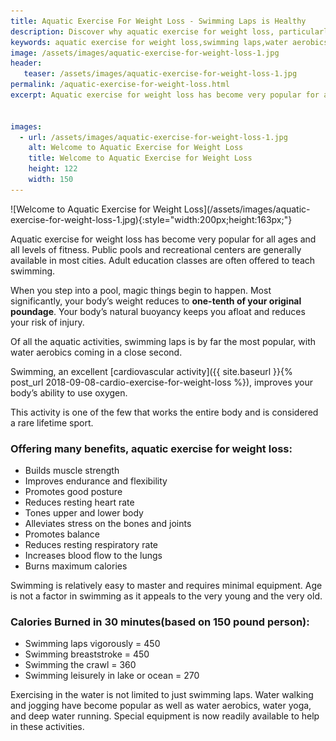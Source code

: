 ```yaml
---
title: Aquatic Exercise For Weight Loss - Swimming Laps is Healthy
description: Discover why aquatic exercise for weight loss, particularly water aerobics and swimming laps, is so effective for diet and wellness.
keywords: aquatic exercise for weight loss,swimming laps,water aerobics
image: /assets/images/aquatic-exercise-for-weight-loss-1.jpg
header:
   teaser: /assets/images/aquatic-exercise-for-weight-loss-1.jpg
permalink: /aquatic-exercise-for-weight-loss.html
excerpt: Aquatic exercise for weight loss has become very popular for all ages and all levels of fitness.


images:
  - url: /assets/images/aquatic-exercise-for-weight-loss-1.jpg
    alt: Welcome to Aquatic Exercise for Weight Loss
    title: Welcome to Aquatic Exercise for Weight Loss
    height: 122
    width: 150
---
```


<div class="ImageBlock ImageBlockCenter" markdown="1">
![Welcome to Aquatic Exercise for Weight Loss](/assets/images/aquatic-exercise-for-weight-loss-1.jpg){:style="width:200px;height:163px;"}
</div>

Aquatic exercise for weight loss has become very popular for all ages and all levels of fitness. Public pools and recreational centers are generally available in most cities. Adult education classes are often offered to teach swimming.

When you step into a pool, magic things begin to happen. Most significantly, your body’s weight reduces to __one-tenth of your original poundage__. Your body’s natural buoyancy keeps you afloat and reduces your risk of injury.  

Of all the aquatic activities, swimming laps is by far the most popular, with water aerobics coming in a close second. 

Swimming, an excellent [cardiovascular activity]({{ site.baseurl }}{% post_url 2018-09-08-cardio-exercise-for-weight-loss %}), improves your body’s ability to use oxygen.  

This activity is one of the few that works the entire body and is considered a rare lifetime sport. 

### Offering many benefits, aquatic exercise for weight loss:

* Builds muscle strength
* Improves endurance and flexibility
* Promotes good posture
* Reduces resting heart rate
* Tones upper and lower body
* Alleviates stress on the bones and joints
* Promotes balance
* Reduces resting respiratory rate
* Increases blood flow to the lungs
* Burns maximum calories

 
Swimming is relatively easy to master and requires minimal equipment. Age is not a factor in swimming as it appeals to the very young and the very old.

### Calories Burned in 30 minutes(based on 150 pound person):
* Swimming laps vigorously = 450
* Swimming breaststroke = 450
* Swimming the crawl = 360
* Swimming leisurely in lake or ocean = 270

Exercising in the water is not limited to just swimming laps. Water walking and jogging have become popular as well as water aerobics, water yoga, and deep water running. Special equipment is now readily available to help in these activities.